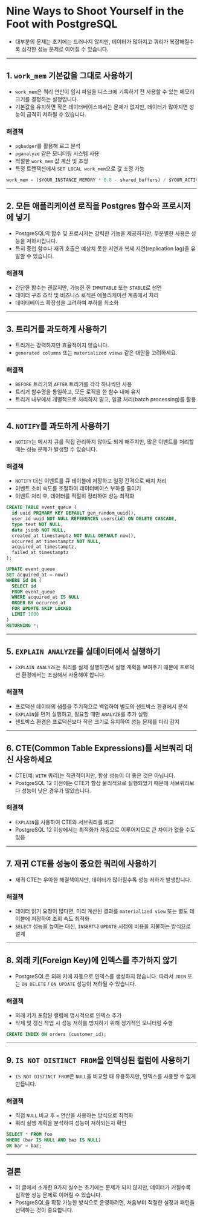 # Nine Ways to Shoot Yourself in the Foot with PostgreSQL

- 대부분의 문제는 초기에는 드러나지 않지만, 데이터가 많아지고 쿼리가 복잡해질수록 심각한 성능 문제로 이어질 수 있습니다.

---

## 1. `work_mem` 기본값을 그대로 사용하기

- `work_mem`은 쿼리 연산이 임시 파일을 디스크에 기록하기 전 사용할 수 있는 메모리 크기를 결정하는 설정입니다. 
- 기본값을 유지하면 작은 데이터베이스에서는 문제가 없지만, 데이터가 많아지면 성능이 급격히 저하될 수 있습니다.

### 해결책

- `pgbadger`를 활용해 로그 분석
- `pganalyze` 같은 모니터링 시스템 사용
- 적절한 `work_mem` 값 계산 및 조정
- 특정 트랜잭션에서 `SET LOCAL work_mem`으로 값 조정 가능

```sql
work_mem = ($YOUR_INSTANCE_MEMORY * 0.8 - shared_buffers) / $YOUR_ACTIVE_CONNECTION_COUNT
```

---

## 2. 모든 애플리케이션 로직을 Postgres 함수와 프로시저에 넣기

- PostgreSQL의 함수 및 프로시저는 강력한 기능을 제공하지만, 무분별한 사용은 성능을 저하시킵니다. 
- 특히 중첩 함수나 재귀 호출은 예상치 못한 지연과 복제 지연(replication lag)을 유발할 수 있습니다.

### 해결책

- 간단한 함수는 괜찮지만, 가능한 한 `IMMUTABLE` 또는 `STABLE`로 선언
- 데이터 구조 조작 및 비즈니스 로직은 애플리케이션 계층에서 처리
- 데이터베이스 확장성을 고려하여 부하를 최소화

---

## 3. 트리거를 과도하게 사용하기

 - 트리거는 강력하지만 효율적이지 않습니다.
 - `generated columns` 또는 `materialized views` 같은 대안을 고려하세요.

### 해결책

- `BEFORE` 트리거와 `AFTER` 트리거를 각각 하나씩만 사용
- 트리거 함수명을 통일하고, 모든 로직을 한 함수 내에 유지
- 트리거 내부에서 개별적으로 처리하지 말고, 일괄 처리(batch processing)를 활용

---

## 4. `NOTIFY`를 과도하게 사용하기

- `NOTIFY`는 메시지 큐를 직접 관리하지 않아도 되게 해주지만, 많은 이벤트를 처리할 때는 성능 문제가 발생할 수 있습니다.

### 해결책

- `NOTIFY` 대신 이벤트를 큐 테이블에 저장하고 일정 간격으로 배치 처리
- 이벤트 소비 속도를 조절하여 데이터베이스 부하를 줄이기
- 이벤트 처리 후, 데이터를 적절히 정리하여 성능 최적화

```sql
CREATE TABLE event_queue (
  id uuid PRIMARY KEY DEFAULT gen_random_uuid(),
  user_id uuid NOT NULL REFERENCES users(id) ON DELETE CASCADE,
  type text NOT NULL,
  data jsonb NOT NULL,
  created_at timestamptz NOT NULL DEFAULT now(),
  occurred_at timestamptz NOT NULL,
  acquired_at timestamptz,
  failed_at timestamptz
);
```

```sql
UPDATE event_queue
SET acquired_at = now()
WHERE id IN (
  SELECT id
  FROM event_queue
  WHERE acquired_at IS NULL
  ORDER BY occurred_at
  FOR UPDATE SKIP LOCKED
  LIMIT 1000
)
RETURNING *;
```

---

## 5. `EXPLAIN ANALYZE`를 실데이터에서 실행하기

- `EXPLAIN ANALYZE`는 쿼리를 실제 실행하면서 실행 계획을 보여주기 때문에 프로덕션 환경에서는 조심해서 사용해야 합니다.

### 해결책

- 프로덕션 데이터의 샘플을 주기적으로 백업하여 별도의 샌드박스 환경에서 분석
- `EXPLAIN`을 먼저 실행하고, 필요할 때만 `ANALYZE`를 추가 실행
- 샌드박스 환경은 프로덕션보다 작은 크기로 유지하여 성능 문제를 미리 감지

---

## 6. CTE(Common Table Expressions)를 서브쿼리 대신 사용하세요

- CTE(예: `WITH` 쿼리)는 직관적이지만, 항상 성능이 더 좋은 것은 아닙니다. 
- PostgreSQL 12 이전에는 CTE가 항상 물리적으로 실행되었기 때문에 서브쿼리보다 성능이 낮은 경우가 많았습니다.

### 해결책

- `EXPLAIN`을 사용하여 CTE와 서브쿼리를 비교
- PostgreSQL 12 이상에서는 최적화가 자동으로 이루어지므로 큰 차이가 없을 수도 있음

---

## 7. 재귀 CTE를 성능이 중요한 쿼리에 사용하기

- 재귀 CTE는 우아한 해결책이지만, 데이터가 많아질수록 성능 저하가 발생합니다.

### 해결책

- 데이터 읽기 요청이 많다면, 미리 계산된 결과를 `materialized view` 또는 별도 테이블에 저장하여 조회 속도 최적화
- `SELECT` 성능을 높이는 대신, `INSERT`나 `UPDATE` 시점에 비용을 지불하는 방식으로 설계

---

## 8. 외래 키(Foreign Key)에 인덱스를 추가하지 않기

- PostgreSQL은 외래 키에 자동으로 인덱스를 생성하지 않습니다. 따라서 `JOIN` 또는 `ON DELETE` / `ON UPDATE` 성능이 저하될 수 있습니다.

### 해결책

- 외래 키가 포함된 컬럼에 명시적으로 인덱스 추가
- 삭제 및 갱신 작업 시 성능 저하를 방지하기 위해 정기적인 모니터링 수행

```sql
CREATE INDEX ON orders (customer_id);
```

---

## 9. `IS NOT DISTINCT FROM`을 인덱싱된 컬럼에 사용하기

- `IS NOT DISTINCT FROM`은 `NULL`을 비교할 때 유용하지만, 인덱스를 사용할 수 없게 만듭니다.

### 해결책

- 직접 `NULL` 비교 후 `=` 연산을 사용하는 방식으로 최적화
- 쿼리 실행 계획을 분석하여 성능이 저하되는지 확인

```sql
SELECT * FROM foo
WHERE (bar IS NULL AND baz IS NULL)
OR bar = baz;
```

---

## 결론

- 이 글에서 소개한 9가지 실수는 초기에는 문제가 되지 않지만, 데이터가 커질수록 심각한 성능 문제로 이어질 수 있습니다.
- PostgreSQL을 확장 가능한 방식으로 운영하려면, 처음부터 적절한 설정과 패턴을 선택하는 것이 중요합니다.
